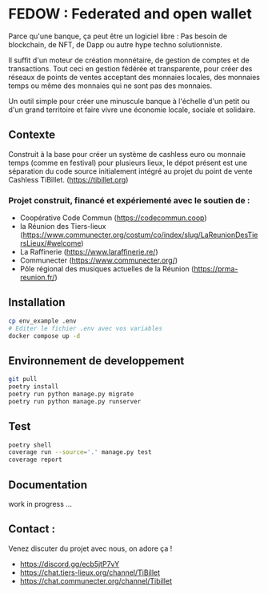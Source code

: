 # FEDOW : Federated and open wallet

Parce qu'une banque, ça peut être un logiciel libre :
Pas besoin de blockchain, de NFT, de Dapp ou autre hype techno solutionniste.

Il suffit d'un moteur de création monnétaire, de gestion de comptes et de transactions.
Tout ceci en gestion fédérée et transparente, pour créer des réseaux de points de ventes acceptant des monnaies locales,
des monnaies temps ou même des monnaies qui ne sont pas des monnaies.

Un outil simple pour créer une minuscule banque à l'échelle d'un petit ou d'un grand territoire et faire vivre une
économie locale, sociale et solidaire.

## Contexte

Construit à la base pour créer un système de cashless euro ou monnaie temps (comme en festival) pour plusieurs lieux, le
dépot présent est une séparation du code source initialement intégré au projet du point de vente Cashless TiBillet. (https://tibillet.org)

### Projet construit, financé et expériementé avec le soutien de :

- Coopérative Code Commun (https://codecommun.coop)
- la Réunion des Tiers-lieux (https://www.communecter.org/costum/co/index/slug/LaReunionDesTiersLieux/#welcome)
- La Raffinerie (https://www.laraffinerie.re/)
- Communecter (https://www.communecter.org/)
- Pôle régional des musiques actuelles de la Réunion (https://prma-reunion.fr/)

## Installation

```bash
cp env_example .env
# Editer le fichier .env avec vos variables
docker compose up -d
```

## Environnement de developpement

```bash
git pull
poetry install
poetry run python manage.py migrate
poetry run python manage.py runserver
```

## Test

```bash
poetry shell
coverage run --source='.' manage.py test
coverage report
```

## Documentation

work in progress ...

## Contact :

Venez discuter du projet avec nous, on adore ça ! 

- https://discord.gg/ecb5jtP7vY
- https://chat.tiers-lieux.org/channel/TiBillet
- https://chat.communecter.org/channel/Tibillet